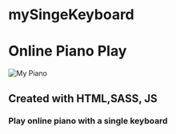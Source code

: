 # mySingeKeyboard

# Online Piano Play

![My Piano](https://i.ibb.co/Cn4Spfn/2022-01-07-01-16-59.png)

## Created with HTML,SASS, JS

### Play online piano with a single keyboard
